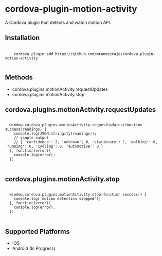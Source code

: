 
cordova-plugin-motion-activity
====================

A Cordova plugin that detects and watch motion API.

Installation
------------

<pre>
  <code>
    cordova plugin add https://github.com/mrameezraja/cordova-plugin-motion-activity
  </code>
</pre>


Methods
-------
- cordova.plugins.motionActivity.requestUpdates
- cordova.plugins.motionActivity.stop


cordova.plugins.motionActivity.requestUpdates
-----------------------------------

<pre>
<code>
  window.cordova.plugins.motionActivity.requestUpdates(function success(readings) {
    console.log(JSON.stringify(readings));
    // sample output
    // { 'confidence': 2, 'unknown'; 0, 'stationary': 1, 'walking': 0, 'running': 0, 'cycling': 0, 'automotive': 0 }
  }, function(error){
    console.log(error);
  })
</code>
</pre>

cordova.plugins.motionActivity.stop
-----------------------------------

<pre>
<code>
  window.cordova.plugins.motionActivity.stop(function success() {
    console.log('motion detection stopped');
  }, function(error){
    console.log(error);
  })
</code>
</pre>

Supported Platforms
-------------------

- IOS
- Android (In Progress)

